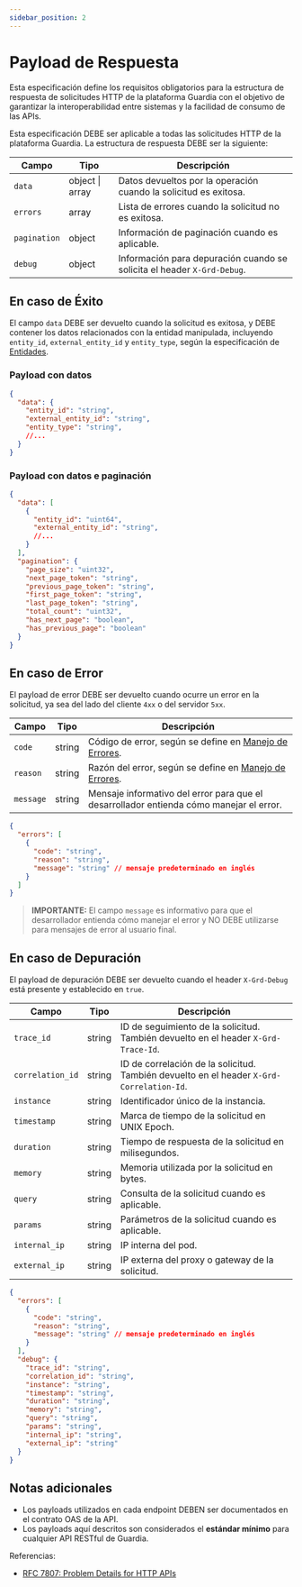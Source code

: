 ```yaml
---
sidebar_position: 2
---
```


# Payload de Respuesta

Esta especificación define los requisitos obligatorios para la estructura de respuesta de solicitudes HTTP de la plataforma Guardia con el objetivo de garantizar la interoperabilidad entre sistemas y la facilidad de consumo de las APIs.

Esta especificación DEBE ser aplicable a todas las solicitudes HTTP de la plataforma Guardia. La estructura de respuesta DEBE ser la siguiente:

| Campo | Tipo | Descripción |
|-------|------|-------------|
| `data` | object \| array | Datos devueltos por la operación cuando la solicitud es exitosa. |
| `errors` | array | Lista de errores cuando la solicitud no es exitosa. |
| `pagination` | object | Información de paginación cuando es aplicable. |
| `debug` | object | Información para depuración cuando se solicita el header `X-Grd-Debug`. |

## En caso de Éxito

El campo `data` DEBE ser devuelto cuando la solicitud es exitosa, y DEBE contener los datos relacionados con la entidad manipulada, incluyendo `entity_id`, `external_entity_id` y `entity_type`, según la especificación de [Entidades](../entities.md).

### Payload con datos

```json
{
  "data": {
    "entity_id": "string",
    "external_entity_id": "string",
    "entity_type": "string",
    //...
  }
}
```

### Payload con datos e paginación

```json
{
  "data": [
    {
      "entity_id": "uint64",
      "external_entity_id": "string",
      //...
    }
  ],
  "pagination": {
    "page_size": "uint32",
    "next_page_token": "string",
    "previous_page_token": "string",
    "first_page_token": "string",
    "last_page_token": "string",
    "total_count": "uint32",
    "has_next_page": "boolean",
    "has_previous_page": "boolean"
  }
}
```

## En caso de Error

El payload de error DEBE ser devuelto cuando ocurre un error en la solicitud, ya sea del lado del cliente `4xx` o del servidor `5xx`.

| Campo | Tipo | Descripción |
|-------|------|-------------|
| `code` | string | Código de error, según se define en [Manejo de Errores](../errors-handling.md). |
| `reason` | string | Razón del error, según se define en [Manejo de Errores](../errors-handling.md). |
| `message` | string | Mensaje informativo del error para que el desarrollador entienda cómo manejar el error. |

```json
{
  "errors": [
    {
      "code": "string",
      "reason": "string",
      "message": "string" // mensaje predeterminado en inglés
    }
  ]
}
```

> **IMPORTANTE:**
> El campo `message` es informativo para que el desarrollador entienda cómo manejar el error y NO DEBE utilizarse para mensajes de error al usuario final.

## En caso de Depuración

El payload de depuración DEBE ser devuelto cuando el header `X-Grd-Debug` está presente y establecido en `true`.

| Campo | Tipo | Descripción |
|-------|------|-------------|
| `trace_id` | string | ID de seguimiento de la solicitud. También devuelto en el header `X-Grd-Trace-Id`. |
| `correlation_id` | string | ID de correlación de la solicitud. También devuelto en el header `X-Grd-Correlation-Id`. |
| `instance` | string | Identificador único de la instancia. |
| `timestamp` | string | Marca de tiempo de la solicitud en UNIX Epoch. |
| `duration` | string | Tiempo de respuesta de la solicitud en milisegundos. |
| `memory` | string | Memoria utilizada por la solicitud en bytes. |
| `query` | string | Consulta de la solicitud cuando es aplicable. |
| `params` | string | Parámetros de la solicitud cuando es aplicable. |
| `internal_ip` | string | IP interna del pod. |
| `external_ip` | string | IP externa del proxy o gateway de la solicitud. |

```json
{
  "errors": [
    {
      "code": "string",
      "reason": "string",
      "message": "string" // mensaje predeterminado en inglés
    }
  ],
  "debug": {
    "trace_id": "string",
    "correlation_id": "string",
    "instance": "string",
    "timestamp": "string",
    "duration": "string",
    "memory": "string",
    "query": "string",
    "params": "string",
    "internal_ip": "string",
    "external_ip": "string"
  }
}
```

## Notas adicionales

- Los payloads utilizados en cada endpoint DEBEN ser documentados en el contrato OAS de la API.
- Los payloads aquí descritos son considerados el **estándar mínimo** para cualquier API RESTful de Guardia.

Referencias:
- [RFC 7807: Problem Details for HTTP APIs](https://datatracker.ietf.org/doc/html/rfc7807)
